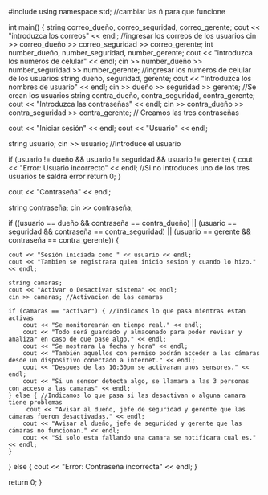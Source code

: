 #include <iostream>
using namespace std;     //cambiar las ñ para que funcione

int main() { 
    string correo_dueño, correo_seguridad, correo_gerente;
    cout << "introduzca los correos" << endl; //ingresar los correos de los usuarios
    cin >> correo_dueño >> correo_seguridad >> correo_gerente;
    int number_dueño, number_seguridad, number_gerente;
    cout << "introduzca los numeros de celular" << endl;
    cin >> number_dueño >> number_seguridad >> number_gerente; //ingresar los numeros de celular de los usuarios 
    string dueño, seguridad, gerente;
    cout << "Introduzca los nombres de usuario" << endl;
    cin >> dueño >> seguridad >> gerente; //Se crean los usuarios
string contra_dueño, contra_seguridad, contra_gerente;
    cout << "Introduzca las contraseñas" << endl;
cin >> contra_dueño >> contra_seguridad >> contra_gerente; // Creamos las tres contraseñas

cout << "Iniciar sesión" << endl;
cout << "Usuario" << endl;

string usuario;
cin >> usuario; //Introduce el usuario

if (usuario != dueño && usuario != seguridad && usuario != gerente) {
    cout << "Error: Usuario incorrecto" << endl; //Si no introduces uno de los tres usuarios te saldra error
    return 0;
}

cout << "Contraseña" << endl;

string contraseña;
cin >> contraseña;

if ((usuario == dueño && contraseña == contra_dueño) ||
    (usuario == seguridad && contraseña == contra_seguridad) ||
    (usuario == gerente && contraseña == contra_gerente)) {
    
    cout << "Sesión iniciada como " << usuario << endl;
    cout << "Tambien se registrara quien inicio sesion y cuando lo hizo."  << endl;
    
    string camaras;
    cout << "Activar o Desactivar sistema" << endl;
    cin >> camaras; //Activacion de las camaras

    if (camaras == "activar") { //Indicamos lo que pasa mientras estan activas
        cout << "Se monitorearán en tiempo real." << endl;
        cout << "Todo será guardado y almacenado para poder revisar y analizar en caso de que pase algo." << endl;
        cout << "Se mostrara la fecha y hora" << endl;
        cout << "También aquellos con permiso podrán acceder a las cámaras desde un dispositivo conectado a internet." << endl;
        cout << "Despues de las 10:30pm se activaran unos sensores." << endl;
        cout << "Si un sensor detecta algo, se llamara a las 3 personas con acceso a las camaras" << endl;
    } else { //Indicamos lo que pasa si las desactivan o alguna camara tiene problemas
         cout << "Avisar al dueño, jefe de seguridad y gerente que las cámaras fueron desactivadas." << endl;
        cout << "Avisar al dueño, jefe de seguridad y gerente que las cámaras no funcionan." << endl;
        cout << "Si solo esta fallando una camara se notificara cual es." << endl;
    }
} else { 
    cout << "Error: Contraseña incorrecta" << endl;
}

return 0;
}

